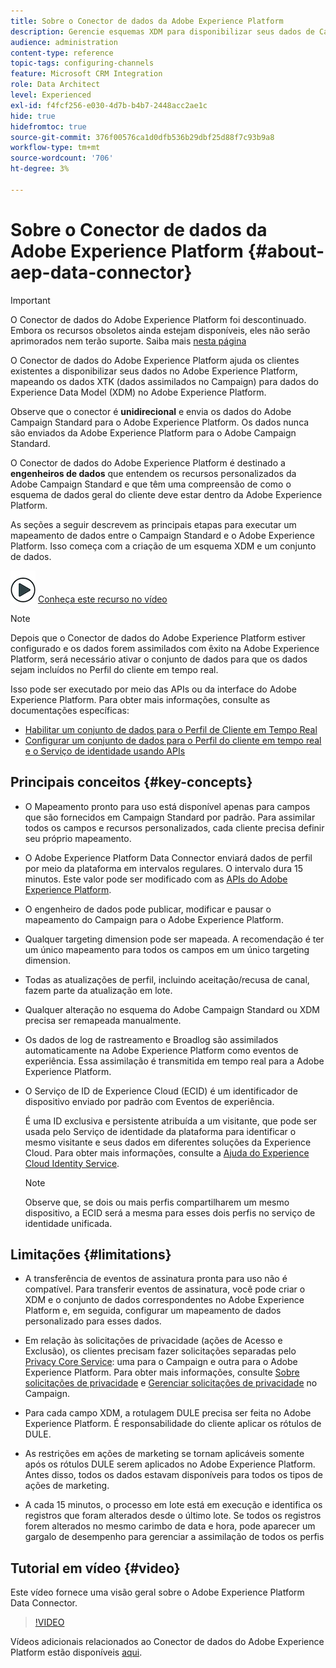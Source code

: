 ```yaml
---
title: Sobre o Conector de dados da Adobe Experience Platform
description: Gerencie esquemas XDM para disponibilizar seus dados de Campaign Standard no Adobe Experience Platform.
audience: administration
content-type: reference
topic-tags: configuring-channels
feature: Microsoft CRM Integration
role: Data Architect
level: Experienced
exl-id: f4fcf256-e030-4d7b-b4b7-2448acc2ae1c
hide: true
hidefromtoc: true
source-git-commit: 376f00576ca1d0dfb536b29dbf25d88f7c93b9a8
workflow-type: tm+mt
source-wordcount: '706'
ht-degree: 3%

---
```


# Sobre o Conector de dados da Adobe Experience Platform {#about-aep-data-connector}

>[!IMPORTANT]
>
>O Conector de dados do Adobe Experience Platform foi descontinuado. Embora os recursos obsoletos ainda estejam disponíveis, eles não serão aprimorados nem terão suporte. Saiba mais [nesta página](../../rn/using/deprecated-features.md)

O Conector de dados do Adobe Experience Platform ajuda os clientes existentes a disponibilizar seus dados no Adobe Experience Platform, mapeando os dados XTK (dados assimilados no Campaign) para dados do Experience Data Model (XDM) no Adobe Experience Platform.

Observe que o conector é **unidirecional** e envia os dados do Adobe Campaign Standard para o Adobe Experience Platform. Os dados nunca são enviados da Adobe Experience Platform para o Adobe Campaign Standard.

O Conector de dados do Adobe Experience Platform é destinado a **engenheiros de dados** que entendem os recursos personalizados da Adobe Campaign Standard e que têm uma compreensão de como o esquema de dados geral do cliente deve estar dentro da Adobe Experience Platform.

As seções a seguir descrevem as principais etapas para executar um mapeamento de dados entre o Campaign Standard e o Adobe Experience Platform. Isso começa com a criação de um esquema XDM e um conjunto de dados.

![](assets/do-not-localize/how-to-video.png) [Conheça este recurso no vídeo](#video)

>[!NOTE]
>Depois que o Conector de dados do Adobe Experience Platform estiver configurado e os dados forem assimilados com êxito na Adobe Experience Platform, será necessário ativar o conjunto de dados para que os dados sejam incluídos no Perfil do cliente em tempo real.
>
>Isso pode ser executado por meio das APIs ou da interface do Adobe Experience Platform. Para obter mais informações, consulte as documentações específicas:
>
>* [Habilitar um conjunto de dados para o Perfil de Cliente em Tempo Real](https://experienceleague.adobe.com/docs/experience-platform/rtcdp/datasets/dataset.html?lang=pt-BR)
>* [Configurar um conjunto de dados para o Perfil do cliente em tempo real e o Serviço de identidade usando APIs](https://experienceleague.adobe.com/docs/experience-platform/catalog/api/getting-started.html?lang=pt-BR)

## Principais conceitos {#key-concepts}

* O Mapeamento pronto para uso está disponível apenas para campos que são fornecidos em Campaign Standard por padrão. Para assimilar todos os campos e recursos personalizados, cada cliente precisa definir seu próprio mapeamento.

* O Adobe Experience Platform Data Connector enviará dados de perfil por meio da plataforma em intervalos regulares.&#x200B; O intervalo dura 15 minutos. Este valor pode ser modificado com as [APIs do Adobe Experience Platform](https://experienceleague.adobe.com/docs/experience-platform/ingestion/home.html?lang=pt-BR).

* O engenheiro de dados pode publicar, modificar e pausar o mapeamento do Campaign para o Adobe Experience Platform.

* Qualquer targeting dimension pode ser mapeada. A recomendação é ter um único mapeamento para todos os campos em um único targeting dimension.

* Todas as atualizações de perfil, incluindo aceitação/recusa de canal, fazem parte da atualização em lote.

* Qualquer alteração no esquema do Adobe Campaign Standard ou XDM precisa ser remapeada manualmente.&#x200B;

* Os dados de log de rastreamento e Broadlog são assimilados automaticamente na Adobe Experience Platform como eventos de experiência. Essa assimilação é transmitida em tempo real para a Adobe Experience Platform.

* O Serviço de ID de Experience Cloud (ECID) é um identificador de dispositivo enviado por padrão com Eventos de experiência.

  É uma ID exclusiva e persistente atribuída a um visitante, que pode ser usada pelo Serviço de identidade da plataforma para identificar o mesmo visitante e seus dados em diferentes soluções da Experience Cloud. Para obter mais informações, consulte a [Ajuda do Experience Cloud Identity Service](https://experienceleague.adobe.com/docs/id-service/using/home.html?lang=pt-BR).

  >[!NOTE]
  >
  >Observe que, se dois ou mais perfis compartilharem um mesmo dispositivo, a ECID será a mesma para esses dois perfis no serviço de identidade unificada.

## Limitações {#limitations}

* A transferência de eventos de assinatura pronta para uso não é compatível. Para transferir eventos de assinatura, você pode criar o XDM e o conjunto de dados correspondentes no Adobe Experience Platform e, em seguida, configurar um mapeamento de dados personalizado para esses dados.

* Em relação às solicitações de privacidade (ações de Acesso e Exclusão), os clientes precisam fazer solicitações separadas pelo [Privacy Core Service](https://experienceleague.adobe.com/docs/experience-platform/privacy/home.html?lang=pt-BR#how-to-use-privacy-service-to-manage-privacy-job-requests): uma para o Campaign e outra para o Adobe Experience Platform. Para obter mais informações, consulte [Sobre solicitações de privacidade](https://experienceleague.adobe.com/docs/campaign-standard/using/getting-started/privacy/privacy-requests.html?lang=pt-BR#getting-started) e [Gerenciar solicitações de privacidade](https://helpx.adobe.com/br/campaign/kb/acs-privacy.html#ManagingPrivacyRequests) no Campaign.

* Para cada campo XDM, a rotulagem DULE precisa ser feita no Adobe Experience Platform. É responsabilidade do cliente aplicar os rótulos de DULE.

* As restrições em ações de marketing se tornam aplicáveis somente após os rótulos DULE serem aplicados no Adobe Experience Platform. Antes disso, todos os dados estavam disponíveis para todos os tipos de ações de marketing.

* A cada 15 minutos, o processo em lote está em execução e identifica os registros que foram alterados desde o último lote. Se todos os registros forem alterados no mesmo carimbo de data e hora, pode aparecer um gargalo de desempenho para gerenciar a assimilação de todos os perfis

## Tutorial em vídeo {#video}

Este vídeo fornece uma visão geral sobre o Adobe Experience Platform Data Connector.

>[!VIDEO](https://video.tv.adobe.com/v/34326?quality=12&captions=por_br)

Vídeos adicionais relacionados ao Conector de dados do Adobe Experience Platform estão disponíveis [aqui](https://experienceleague.adobe.com/docs/campaign-learn/campaign-standard-tutorials/administrating/adobe-experience-platform-data-connector/understanding-the-adobe-experience-platform-data-connector.html?lang=pt-BR).
